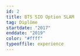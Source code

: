 ```yaml
---
id: 2
title: BTS SIO Option SLAM
tag: Diplôme
startdate: "2017"
enddate: "2019"
color: "#ffff"
typeoffile: experience
---
```

